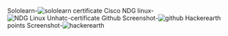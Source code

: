 Sololearn-![sololearn certificate](https://user-images.githubusercontent.com/98864424/152479512-0b7777d1-519a-4357-9f0d-380baa2e1445.jpg)
Cisco NDG linux-![NDG Linux Unhatc-certificate](https://user-images.githubusercontent.com/98864424/152480125-3c1e41f8-9ba5-4902-b46b-19e6b349519c.jpg)
Github Screenshot-![github](https://user-images.githubusercontent.com/98864424/152740326-ca1aa292-28c5-44ff-a450-98241ddbde6a.jpg)
Hackerearth  points Screenshot-![hackerearth](https://user-images.githubusercontent.com/98864424/152691866-d52997cc-18a9-43d6-a160-e8ebf2c8b716.jpg)
